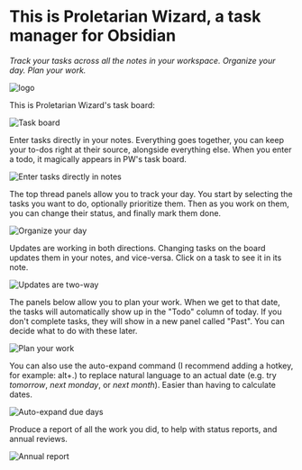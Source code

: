 # This is Proletarian Wizard, a task manager for Obsidian

_Track your tasks across all the notes in your workspace. Organize your day. Plan your work._

![logo](./doc/img/logo.png)

This is Proletarian Wizard's task board:

![Task board](./doc/img/board.jpg)

Enter tasks directly in your notes. Everything goes together, you can keep your to-dos right at their source, alongside everything else. When you enter a todo, it magically appears in PW's task board.

![Enter tasks directly in notes](./doc/img/tasks_in_notes.gif)

The top thread panels allow you to track your day. You start by selecting the tasks you want to do, optionally prioritize them. Then as you work on them, you can change their status, and finally mark them done.

![Organize your day](./doc/img/organize_day.gif)

Updates are working in both directions. Changing tasks on the board updates them in your notes, and vice-versa. Click on a task to see it in its note.

![Updates are two-way](./doc/img/two_way_updates.gif)

The panels below allow you to plan your work. When we get to that date, the tasks will automatically show up in the "Todo" column of today. If you don't complete tasks, they will show in a new panel called "Past". You can decide what to do with these later.

![Plan your work](./doc/img/plan_work.gif)

You can also use the auto-expand command (I recommend adding a hotkey, for example: alt+.) to replace natural language to an actual date (e.g. try _tomorrow_, _next monday_, or _next month_). Easier than having to calculate dates.

![Auto-expand due days](./doc/img/expand_due_date.gif)

Produce a report of all the work you did, to help with status reports, and annual reviews.

![Annual report](./doc/img/report.gif)
